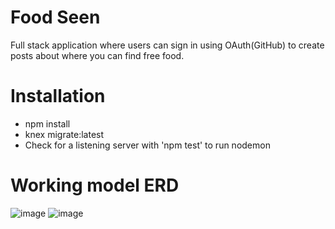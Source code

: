 # Food Seen
Full stack application where users can sign in using OAuth(GitHub) to create posts about where you can find free food. 

# Installation
* npm install
* knex migrate:latest
* Check for a listening server with 'npm test' to run nodemon

# Working model ERD
![image](./erd_food_spot_v2.png)
![image](./images/foodseenlogo.png)
